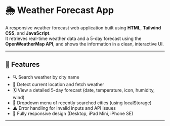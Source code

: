 # 🌦 Weather Forecast App

A responsive weather forecast web application built using **HTML**, **Tailwind CSS**, and **JavaScript**.  
It retrieves real-time weather data and a 5-day forecast using the **OpenWeatherMap API**, and shows the information in a clean, interactive UI.

---

## 🚀 Features

- 🔍 Search weather by city name
- 📍 Detect current location and fetch weather
- 🗓️ View a detailed 5-day forecast (date, temperature, icon, humidity, wind)
- 💾 Dropdown menu of recently searched cities (using localStorage)
- ⚠️ Error handling for invalid inputs and API issues
- 📱 Fully responsive design (Desktop, iPad Mini, iPhone SE)

---

